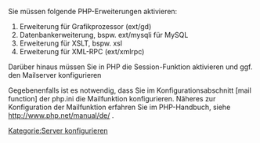 
Sie müssen folgende PHP-Erweiterungen aktivieren:

1.  Erweiterung für Grafikprozessor (ext/gd)
2.  Datenbankerweiterung, bspw. ext/mysqli für MySQL
3.  Erweiterung für XSLT, bspw. xsl
4.  Erweiterung für XML-RPC (ext/xmlrpc)

Darüber hinaus müssen Sie in PHP die Session-Funktion aktivieren und ggf. den Mailserver konfigurieren

Gegebenenfalls ist es notwendig, dass Sie im Konfigurationsabschnitt [mail function] der php.ini die Mailfunktion konfigurieren. Näheres zur Konfiguration der Mailfunktion erfahren Sie im PHP-Handbuch, siehe <http://www.php.net/manual/de/> .

[Kategorie:Server konfigurieren](export_de/Kategorie:Server_konfigurieren.md)
